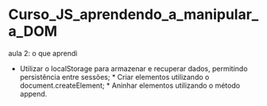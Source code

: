 # Curso_JS_aprendendo_a_manipular_a_DOM


aula 2: 
o que aprendi
   * Utilizar o localStorage para armazenar e recuperar dados, permitindo persistência entre sessões;
    * Criar elementos utilizando o document.createElement;
    * Aninhar elementos utilizando o método append.
